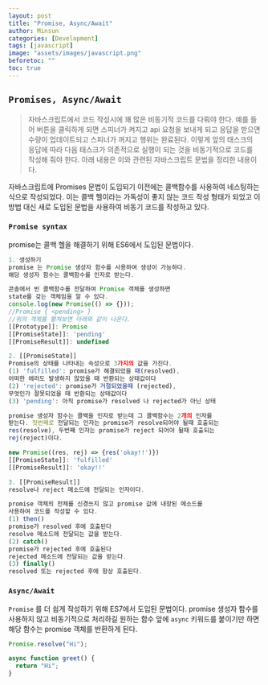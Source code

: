 ```yaml
---
layout: post
title: "Promise, Async/Await"
author: Minsun
categories: [Development]
tags: [javascript]
image: "assets/images/javascript.png"
beforetoc: ""
toc: true
---
```


## `Promises, Async/Await`

> 자바스크립트에서 코드 작성시에 꽤 많은 비동기적 코드를 다뤄야 한다. 예를 들어 버튼을 클릭하게 되면 스피너가 켜지고 api 요청을 보내게 되고 응답을 받으면 수량이 업데이트되고 스피너가 꺼지고 행위는 완료된다. 이렇게 앞의 태스크의 응답에 따라 다음 태스크가 의존적으로 실행이 되는 것을 비동기적으로 코드를 작성해 줘야 한다. 아래 내용은 이와 관련된 자바스크립트 문법을 정리한 내용이다.

자바스크립트에 Promises 문법이 도입되기 이전에는 콜백함수를 사용하여 네스팅하는 식으로 작성되었다. 이는 콜백 헬이라는 가독성이 좋지 않는 코드 작성 형태가 되었고 이 방법 대신 새로 도입된 문법을 사용하여 비동기 코드를 작성하고 있다.

### `Promise syntax`

promise는 콜백 헬을 해결하기 위해 ES6에서 도입된 문법이다.

```jsx
1. 생성하기
promise 는 Promise 생성자 함수를 사용하여 생성이 가능하다.
해당 생성자 함수는 콜백함수를 인자로 받는다.

콘솔에서 빈 콜백함수를 전달하여 Promise 객체를 생성하면
state를 갖는 객체임을 알 수 있다.
console.log(new Promise(() => {}));
//Promise { <pending> }
//위의 객체를 펼쳐보면 아래와 같이 나온다.
[[Prototype]]: Promise
[[PromiseState]]: 'pending'
[[PromiseResult]]: undefined

2. [[PromiseState]]
Promise의 상태를 나타내는 속성으로 3가지의 값을 가진다.
(1) 'fulfilled': promise가 해결되었을 때(resolved),
어떠한 에러도 발생하지 않았을 때 반환되는 상태값이다
(2) 'rejected': promise가 거절되었을때 (rejected),
무엇인가 잘못되었을 때 반환되는 상태값이다
(3) 'pending': 아직 promise가 resolved 나 rejected가 아닌 상태

promise 생성자 함수는 콜백을 인자로 받는데 그 콜백함수는 2개의 인자를
받는다. 첫번째로 전달되는 인자는 promise가 resolve되어야 될때 호출되는
res(resolve), 두번째 인자는 promise가 reject 되어야 될때 호출되는
rej(reject)이다.

new Promise((res, rej) => {res('okay!!')})
[[PromiseState]]: 'fulfilled'
[[PromiseResult]]: 'okay!!'

3. [[PromiseResult]]
resolve나 reject 메소드에 전달되는 인자이다.
```

```jsx
promise 객체의 전체를 신경쓰지 않고 promise 값에 내장된 메소드를
사용하여 코드를 작성할 수 있다.
(1) then()
promise가 resolved 후에 호출된다
resolve 메소드에 전달되는 값을 받는다.
(2) catch()
promise가 rejected 후에 호출된다
rejected 메소드에 전달되는 값을 받는다.
(3) finally()
resolved 또는 rejected 후에 항상 호출된다.
```

### `Async/Await`

`Promise` 를 더 쉽게 작성하기 위해 ES7에서 도입된 문법이다. promise 생성자 함수를 사용하지 않고 비동기적으로 처리하길 원하는 함수 앞에 `async` 키워드를 붙이기만 하면 해당 함수는 promise 객체를 반환하게 된다.

```jsx
Promise.resolve("Hi");

async function greet() {
  return "Hi";
}
```
